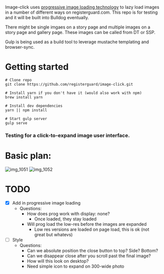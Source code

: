 Image-click uses [progressive image loading technology](https://github.com/registerguard/progressive-image.js) to lazy load images in a number of different ways on registerguard.com. This repo is for testing and it will be built into Bulldog eventually.

There might be single imgaes on a story page and multiple images on a story page and gallery page. These images can be called from DT or SSP.

Gulp is being used as a build tool to leverage mustache templating and browser-sync.

# Getting started

```
# Clone repo 
git clone https://github.com/registerguard/image-click.git

# Install yarn if you don't have it (would also work with npm)
brew install yarn

# Install dev dependencies
yarn || npm install

# Start gulp server
gulp serve
```

### Testing for a click-to-expand image user interface.

# Basic plan:

![img_1051](https://user-images.githubusercontent.com/4853944/31570285-30f50630-b037-11e7-8efa-416eec1a6da6.JPG)
![img_1052](https://user-images.githubusercontent.com/4853944/31570284-30deb754-b037-11e7-8e4f-9ea87035e3a5.JPG)


# TODO
  - [x] Add in progressive image loading
    - Questions:
      - How does prog work with display: none?
        - Once loaded, they stay loaded
      - Will prog load the low-res before the images are expanded
        - Low res versions are loaded on page load, this is ok (not great but whatevs)
  - [ ] Style
    - Questions:
      - Can we absolute position the close button to top? Side? Bottom?
      - Can we disappear close after you scroll past the final image?
      - How will this look on desktop?
      - Need simple icon to expand on 300-wide photo
